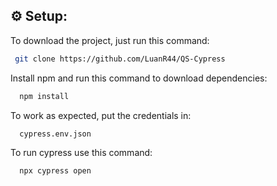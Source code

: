 ## ⚙️ Setup:

To download the project, just run this command:

```bash
 git clone https://github.com/LuanR44/QS-Cypress
```

Install npm and run this command to download dependencies:
```bash
  npm install
```

To work as expected, put the credentials in: 
```bash
  cypress.env.json
```

To run cypress use this command:
```bash
  npx cypress open
```
